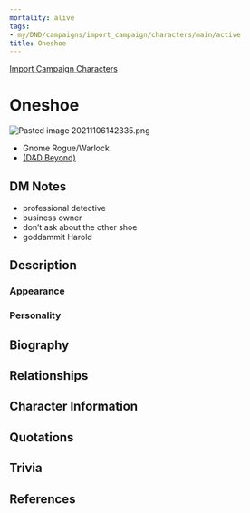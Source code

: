```yaml
---
mortality: alive
tags:
- my/DND/campaigns/import_campaign/characters/main/active
title: Oneshoe
---
```


[Import Campaign Characters](/dnd/characters/)

# Oneshoe

![Pasted image 20211106142335.png](/images/dnd/pc-onshoe.png)
- Gnome Rogue/Warlock
- [(D&D Beyond)](https://ddb.ac/characters/4096309/smb8F9)


## DM Notes

-   professional detective
-   business owner
-   don’t ask about the other shoe
-   goddammit Harold

## Description

### Appearance

### Personality

## Biography

## Relationships

## Character Information

## Quotations

## Trivia

## References